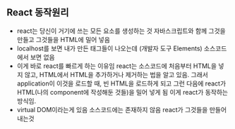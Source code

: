 ## React 동작원리

- react는 당신이 거기에 쓰는 모든 요소를 생성하는 것
  자바스크립트와 함께 그것을 만들고 그것들을 HTML에 밀어 넣음
- localhost를 보면 내가 만든 태그들이 나오는데 (개발자 도구 Elements) 소스코드에서 보면 없음
- 이게 바로 react를 빠르게 하는 이유임
  react는 소스코드에 처음부터 HTML을 넣지 않고, HTML에서 HTML을 추가하거나 제거하는 법을 알고 있음. 그래서 application이 이것을 로드할 때, 빈 HTML을 로드하게 되고 그런 다음에 react가 HTML(나의 component에 작성해둔 것들)을 밀어 넣게 됨 이게 react가 동작하는 방식임.
- virtual DOM이라는게 있음
  소스코드에는 존재하지 않음
  react가 그것들을 만들어 내는것

